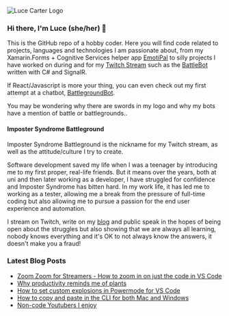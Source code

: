 <!--
**LuceCarter/LuceCarter** is a ✨ _special_ ✨ repository because its `README.md` (this file) appears on your GitHub profile.

Here are some ideas to get you started:

- 🔭 I’m currently working on ...
- 🌱 I’m currently learning ...
- 👯 I’m looking to collaborate on ...
- 🤔 I’m looking for help with ...
- 💬 Ask me about ...
- 📫 How to reach me: ...
- 😄 Pronouns: ...
- ⚡ Fun fact: ...
-->
![Luce Carter Logo](https://images.ctfassets.net/f37i8279gxv6/IlhMI1FqCAfaWJQEVjQ2a/b6d89125d570a315b25ff485e4f9890c/Logo_small.png)

### Hi there, I'm Luce (she/her) 👋

This is the GitHub repo of a hobby coder. Here you will find code related to projects, languages and technologies I am passionate about, from my Xamarin.Forms + Cognitive Services helper app [EmotiPal](https://github.com/lucecarter/emotipal) to silly projects I have worked on during and for my [Twitch Stream](https://twitch.tv/lucecarter) such as the [BattleBot](https://github.com/lucecarter/battlebot) written with C# and SignalR. 

If React/Javascript is more your thing, you can even check out my first attempt at a chatbot, [BattlegroundBot](https://github.com/LuceCarter/BattlegroundBot).

You may be wondering why there are swords in my logo and why my bots have a mention of battle or battlegrounds..

#### Imposter Syndrome Battleground

Imposter Syndrome Battleground is the nickname for my Twitch stream, as well as the attitude/culture I try to create. 

Software development saved my life when I was a teenager by introducing me to my first proper, real-life friends. But it means over the years, both at uni and then later working as a developer, I have struggled for confidence and Imposter Syndrome has bitten hard. In my work life, it has led me to working as a tester, allowing me a break from the pressure of full-time coding but also allowing me to pursue a passion for the end user experience and automation.

I stream on Twitch, write on my [blog](https://lucecarter.co.uk) and public speak in the hopes of being open about the struggles but also showing that we are always all learning, nobody knows everything and it's OK to not always know the answers, it doesn't make you a fraud!

### Latest Blog Posts

<!-- BLOG-POST-LIST:START -->
- [Zoom Zoom for Streamers - How to zoom in on just the code in VS Code](https://www.lucecarter.co.uk/blog/zoom-zoom-for-streamers-how-to-zoom-in-on-just-the-code-in-vs-code)
- [Why productivity reminds me of plants](https://www.lucecarter.co.uk/blog/why-productivity-reminds-me-of-plants)
- [How to set custom explosions in Powermode for VS Code](https://www.lucecarter.co.uk/blog/how-to-set-custom-explosions-in-powermode-for-vs-code)
- [How to copy and paste in the CLI for both Mac and Windows](https://www.lucecarter.co.uk/blog/how-to-copy-and-paste-in-the-cli-for-both-mac-and-windows)
- [Non-code Youtubers I enjoy](https://www.lucecarter.co.uk/blog/non-code-youtubers-i-enjoy)
<!-- BLOG-POST-LIST:END -->
